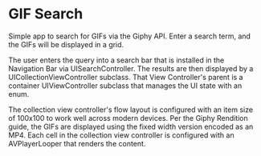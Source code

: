 #  GIF Search

Simple app to search for GIFs via the Giphy API. Enter a search term, and the GIFs will be displayed in a grid.

The user enters the query into a search bar that is installed in the Navigation Bar via UISearchController. The results are then displayed by a UICollectionViewController subclass. That View Controller's parent is a container UIViewController subclass that manages the UI state with an enum.

The collection view controller's flow layout is configured with an item size of 100x100 to work well across modern devices. Per the Giphy Rendition guide, the GIFs are displayed using the fixed width version encoded as an MP4. Each cell in the collection view controller is configured with an AVPlayerLooper that renders the content.

